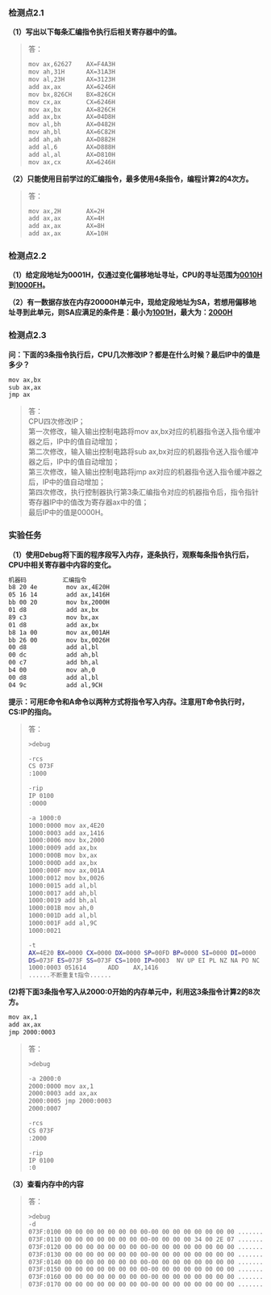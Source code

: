### 检测点2.1
**（1）写出以下每条汇编指令执行后相关寄存器中的值。**
>答：
>```bash
>mov ax,62627    AX=F4A3H
>mov ah,31H      AX=31A3H
>mov al,23H      AX=3123H
>add ax,ax       AX=6246H
>mov bx,826CH    BX=826CH
>mov cx,ax       CX=6246H
>mov ax,bx       AX=826CH
>add ax,bx       AX=04D8H
>mov al,bh       AX=0482H
>mov ah,bl       AX=6C82H
>add ah,ah       AX=D882H
>add al,6        AX=D888H
>add al,al       AX=D810H
>mov ax,cx       AX=6246H
>```

**（2）只能使用目前学过的汇编指令，最多使用4条指令，编程计算2的4次方。**
>答：
>```bash
>mov ax,2H       AX=2H
>add ax,ax       AX=4H
>add ax,ax       AX=8H
>add ax,ax       AX=10H
>```

### 检测点2.2
**（1）给定段地址为0001H，仅通过变化偏移地址寻址，CPU的寻址范围为<u>0010H</u>到<u>1000FH</u>。**

**（2）有一数据存放在内存20000H单元中，现给定段地址为SA，若想用偏移地址寻到此单元，则SA应满足的条件是：最小为<u>1001H</u>，最大为：<u>2000H</u>**

### 检测点2.3
**问：下面的3条指令执行后，CPU几次修改IP？都是在什么时候？最后IP中的值是多少？**
```bash
mov ax,bx
sub ax,ax
jmp ax
```
>答：<br/>
>CPU四次修改IP；<br/>
>第一次修改，输入输出控制电路将mov ax,bx对应的机器指令送入指令缓冲器之后，IP中的值自动增加；<br/>
>第二次修改，输入输出控制电路将sub ax,bx对应的机器指令送入指令缓冲器之后，IP中的值自动增加；<br/>
>第三次修改，输入输出控制电路将jmp ax对应的机器指令送入指令缓冲器之后，IP中的值自动增加；<br/>
>第四次修改，执行控制器执行第3条汇编指令对应的机器指令后，指令指针寄存器IP中的值改为寄存器ax中的值；<br/>
>最后IP中的值是0000H。<br/>

### 实验任务
**（1）使用Debug将下面的程序段写入内存，逐条执行，观察每条指令执行后，CPU中相关寄存器中内容的变化。**
```bash
机器码          汇编指令
b8 20 4e        mov ax,4E20H
05 16 14        add ax,1416H
bb 00 20        mov bx,2000H
01 d8           add ax,bx
89 c3           mov bx,ax
01 d8           add ax,bx
b8 1a 00        mov ax,001AH
bb 26 00        mov bx,0026H
00 d8           add al,bl
00 dc           add ah,bl
00 c7           add bh,al
b4 00           mov ah,0
00 d8           add al,bl
04 9c           add al,9CH
```
**提示：可用E命令和A命令以两种方式将指令写入内存。注意用T命令执行时，CS:IP的指向。**<br/>
>答：
>```bash
>>debug
>
>-rcs
>CS 073F
>:1000
>
>-rip
>IP 0100
>:0000
>
>-a 1000:0
>1000:0000 mov ax,4E20
>1000:0003 add ax,1416
>1000:0006 mov bx,2000
>1000:0009 add ax,bx
>1000:000B mov bx,ax
>1000:000D add ax,bx
>1000:000F mov ax,001A
>1000:0012 mov bx,0026
>1000:0015 add al,bl
>1000:0017 add ah,bl
>1000:0019 add bh,al
>1000:001B mov ah,0
>1000:001D add al,bl
>1000:001F add al,9C
>1000:0021
>
>-t
>AX=4E20 BX=0000 CX=0000 DX=0000 SP=00FD BP=0000 SI=0000 DI=0000
>DS=073F ES=073F SS=073F CS=1000 IP=0003  NV UP EI PL NZ NA PO NC
>1000:0003 051614      ADD    AX,1416
>......不断重复t指令......
>```

**(2)将下面3条指令写入从2000:0开始的内存单元中，利用这3条指令计算2的8次方。**
```bash
mov ax,1
add ax,ax
jmp 2000:0003
```
>答：
>```bash
>>debug
>
>-a 2000:0
>2000:0000 mov ax,1
>2000:0003 add ax,ax
>2000:0005 jmp 2000:0003
>2000:0007
>
>-rcs
>CS 073F
>:2000
>
>-rip
>IP 0100
>:0
>```

**（3）查看内存中的内容**<br/>
>答：
>```bash
>>debug
>-d
>073F:0100 00 00 00 00 00 00 00 00-00 00 00 00 00 00 00 00 ................
>073F:0110 00 00 00 00 00 00 00 00-00 00 00 00 34 00 2E 07 ............4...
>073F:0120 00 00 00 00 00 00 00 00-00 00 00 00 00 00 00 00 ................
>073F:0130 00 00 00 00 00 00 00 00-00 00 00 00 00 00 00 00 ................
>073F:0140 00 00 00 00 00 00 00 00-00 00 00 00 00 00 00 00 ................
>073F:0150 00 00 00 00 00 00 00 00-00 00 00 00 00 00 00 00 ................
>073F:0160 00 00 00 00 00 00 00 00-00 00 00 00 00 00 00 00 ................
>073F:0170 00 00 00 00 00 00 00 00-00 00 00 00 00 00 00 00 ................
>```